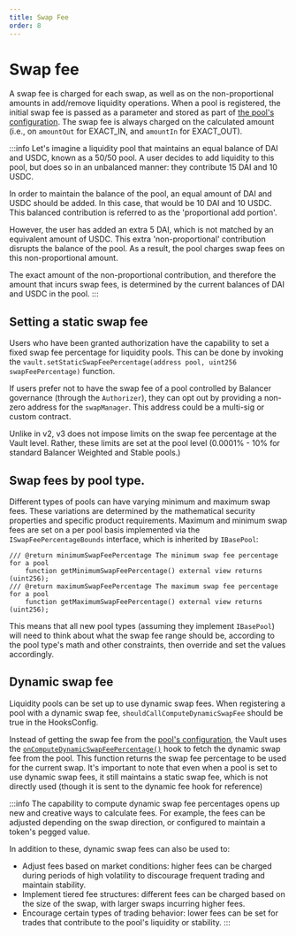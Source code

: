 ```yaml
---
title: Swap Fee
order: 8
---
```

# Swap fee
A swap fee is charged for each swap, as well as on the non-proportional amounts in add/remove liquidity operations. When a pool is registered, the initial swap fee is passed as a parameter and stored as part of [the pool's configuration](https://github.com/balancer/balancer-v3-monorepo/blob/main/pkg/interfaces/contracts/vault/VaultTypes.sol#L21). The swap fee is always charged on the calculated amount (i.e., on `amountOut` for EXACT_IN, and `amountIn` for EXACT_OUT).

:::info
Let's imagine a liquidity pool that maintains an equal balance of DAI and USDC, known as a 50/50 pool. A user decides to add liquidity to this pool, but does so in an unbalanced manner: they contribute 15 DAI and 10 USDC.

In order to maintain the balance of the pool, an equal amount of DAI and USDC should be added. In this case, that would be 10 DAI and 10 USDC. This balanced contribution is referred to as the 'proportional add portion'.

However, the user has added an extra 5 DAI, which is not matched by an equivalent amount of USDC. This extra 'non-proportional' contribution disrupts the balance of the pool. As a result, the pool charges swap fees on this non-proportional amount.

The exact amount of the non-proportional contribution, and therefore the amount that incurs swap fees, is determined by the current balances of DAI and USDC in the pool.
:::

## Setting a static swap fee
Users who have been granted authorization have the capability to set a fixed swap fee percentage for liquidity pools. This can be done by invoking the `vault.setStaticSwapFeePercentage(address pool, uint256 swapFeePercentage)` function.

If users prefer not to have the swap fee of a pool controlled by Balancer governance (through the `Authorizer`), they can opt out by providing a non-zero address for the `swapManager`. This address could be a multi-sig or custom contract.

Unlike in v2, v3 does not impose limits on the swap fee percentage at the Vault level. Rather, these limits are set at the pool level (0.0001% - 10% for standard Balancer Weighted and Stable pools.)

## Swap fees by pool type.
Different types of pools can have varying minimum and maximum swap fees. These variations are determined by the mathematical security properties and specific product requirements. Maximum and minimum swap fees are set on a per pool basis implemented via the `ISwapFeePercentageBounds` interface, which is inherited by `IBasePool`:
```solidity
/// @return minimumSwapFeePercentage The minimum swap fee percentage for a pool
    function getMinimumSwapFeePercentage() external view returns (uint256);
/// @return maximumSwapFeePercentage The maximum swap fee percentage for a pool
    function getMaximumSwapFeePercentage() external view returns (uint256);
```

This means that all new pool types (assuming they implement `IBasePool`) will need to think about what the swap fee range should be, according to the pool type's math and other constraints, then override and set the values accordingly.

## Dynamic swap fee
Liquidity pools can be set up to use dynamic swap fees. When registering a pool with a dynamic swap fee, `shouldCallComputeDynamicSwapFee` should be true in the HooksConfig.

Instead of getting the swap fee from the [pool's configuration](https://github.com/balancer/balancer-v3-monorepo/blob/main/pkg/interfaces/contracts/vault/VaultTypes.sol#L33), the Vault uses the [`onComputeDynamicSwapFeePercentage()`](/developer-reference/contracts/hooks-api.html#oncomputedynamicswapfeepercentage) hook to fetch the dynamic swap fee from the pool. This function returns the swap fee percentage to be used for the current swap. It's important to note that even when a pool is set to use dynamic swap fees, it still maintains a static swap fee, which is not directly used (though it is sent to the dynamic fee hook for reference)

:::info
The capability to compute dynamic swap fee percentages opens up new and creative ways to calculate fees. For example, the fees can be adjusted depending on the swap direction, or configured to maintain a token's pegged value.

In addition to these, dynamic swap fees can also be used to:

- Adjust fees based on market conditions: higher fees can be charged during periods of high volatility to discourage frequent trading and maintain stability.
- Implement tiered fee structures: different fees can be charged based on the size of the swap, with larger swaps incurring higher fees.
- Encourage certain types of trading behavior: lower fees can be set for trades that contribute to the pool's liquidity or stability.
:::